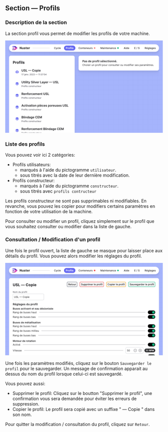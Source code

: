 ## Section — Profils

### Description de la section

La section profil vous permet de modifier les profils de votre machine.

![Interface profils](component_profiles.png)

### Liste des profils

Vous pouvez voir ici 2 catégories:

- Profils utilisateurs:
	- marqués à l'aide du pictogramme `utilisateur`.
	- sous titrés avec la date de leur dernière modification.
- Profils constructeur:
	- marqués à l'aide du pictogramme `constructeur`.
	- sous titrés avec `profils contructeur`

Les profils constructeur ne sont pas supprimables ni modifiables. En revanche, vous pouvez les copier pour modifiers certains paramètres en fonction de votre utilisation de la machine.

Pour consulter ou modifier un profil, cliquez simplement sur le profil que vous souhaitez consulter ou modifier dans la liste de gauche. 

### Consultation / Modification d'un profil

Une fois le profil ouvert, la liste de gauche se masque pour laisser place aux détails du profil. Vous pouvez alors modifier les réglages du profil.

![Profile Edit](profiles_edit.png)

Une fois les paramètres modifiés, cliquez sur le bouton `Sauvegarder le profil` pour le sauvegarder.  Un message de confirmation apparait au dessus du nom du profil lorsque celui-ci est sauvegardé.

Vous pouvez aussi:

- Supprimer le profil: Cliquez sur le boutton "Supprimer le profil", une confirmation vous sera demandée pour éviter les erreurs de suppression.
- Copier le profil: Le profil sera copié avec un suffixe " — Copie " dans son nom.

Pour quitter la modification / consultation du profil, cliquez sur `Retour`.
